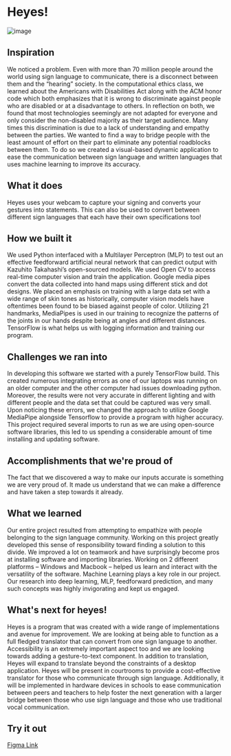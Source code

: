 # Heyes!

![image](https://github.com/mythrriiii/HackGT22/assets/115434608/818e8007-9152-40d4-a656-e0b3e8ae0ede)




## Inspiration
We noticed a problem. Even with more than 70 million people around the world using sign language to communicate, there is a disconnect between them and the “hearing” society. In the computational ethics class, we learned about the Americans with Disabilities Act along with the ACM honor code which both emphasizes that it is wrong to discriminate against people who are disabled or at a disadvantage to others. In reflection on both, we found that most technologies seemingly are not adapted for everyone and only consider the non-disabled majority as their target audience. Many times this discrimination is due to a lack of understanding and empathy between the parties. We wanted to find a way to bridge people with the least amount of effort on their part to eliminate any potential roadblocks between them. To do so we created a visual-based dynamic application to ease the communication between sign language and written languages that uses machine learning to improve its accuracy.

## What it does
Heyes uses your webcam to capture your signing and converts your gestures into statements. This can also be used to convert between different sign languages that each have their own specifications too!

## How we built it
We used Python interfaced with a Multilayer Perceptron (MLP) to test out an effective feedforward artificial neural network that can predict output with Kazuhito Takahashi’s open-sourced models. We used Open CV to access real-time computer vision and train the application. Google media pipes convert the data collected into hand maps using different stick and dot designs. We placed an emphasis on training with a large data set with a wide range of skin tones as historically, computer vision models have oftentimes been found to be biased against people of color. Utilizing 21 handmarks, MediaPipes is used in our training to recognize the patterns of the joints in our hands despite being at angles and different distances. TensorFlow is what helps us with logging information and training our program.

## Challenges we ran into
In developing this software we started with a purely TensorFlow build. This created numerous integrating errors as one of our laptops was running on an older computer and the other computer had issues downloading python. Moreover, the results were not very accurate in different lighting and with different people and the data set that could be captured was very small. Upon noticing these errors, we changed the approach to utilize Google MediaPipe alongside Tensorflow to provide a program with higher accuracy. This project required several imports to run as we are using open-source software libraries, this led to us spending a considerable amount of time installing and updating software.

## Accomplishments that we're proud of
The fact that we discovered a way to make our inputs accurate is something we are very proud of. It made us understand that we can make a difference and have taken a step towards it already.

## What we learned
Our entire project resulted from attempting to empathize with people belonging to the sign language community. Working on this project greatly developed this sense of responsibility toward finding a solution to this divide. We improved a lot on teamwork and have surprisingly become pros at installing software and importing libraries. Working on 2 different platforms – Windows and Macbook – helped us learn and interact with the versatility of the software. Machine Learning plays a key role in our project. Our research into deep learning, MLP, feedforward prediction, and many such concepts was highly invigorating and kept us engaged.

## What's next for heyes!
Heyes is a program that was created with a wide range of implementations and avenue for improvement. We are looking at being able to function as a full fledged translator that can convert from one sign language to another. Accessibility is an extremely important aspect too and we are looking towards adding a gesture-to-text component. In addition to translation, Heyes will expand to translate beyond the constraints of a desktop application. Heyes will be present in courtrooms to provide a cost-effective translator for those who communicate through sign language. Additionally, it will be implemented in hardware devices in schools to ease communication between peers and teachers to help foster the next generation with a larger bridge between those who use sign language and those who use traditional vocal communication.

## Try it out
[Figma Link](https://www.figma.com/proto/Ey6W2krAx9b54fd2ZCH4Fl/heyes-sign-language-interpretor?node-id=9%3A106&scaling=scale-down&page-id=0%3A1&starting-point-node-id=9%3A106)
